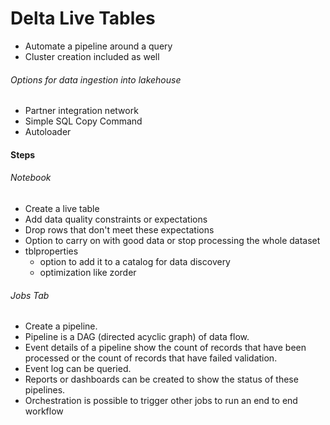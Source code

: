# Delta Live Tables
* Automate a pipeline around a query
* Cluster creation included as well

###### Options for data ingestion into lakehouse 
* Partner integration network
* Simple SQL Copy Command
* Autoloader

#### Steps

###### Notebook
* Create a live table
* Add data quality constraints or expectations
* Drop rows that don't meet these expectations
* Option to carry on with good data or stop processing the whole dataset
* tblproperties
  * option to add it to a catalog for data discovery
  * optimization like zorder

###### Jobs Tab
* Create a pipeline.
* Pipeline is a DAG (directed acyclic graph) of data flow.
* Event details of a pipeline show the count of records that have been processed or the count of records that have failed validation.
* Event log can be queried. 
* Reports or dashboards can be created to show the status of these pipelines.
* Orchestration is possible to trigger other jobs to run an end to end workflow

